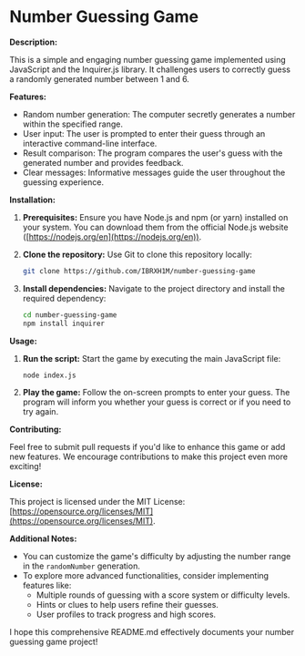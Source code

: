 # Number Guessing Game

**Description:**

This is a simple and engaging number guessing game implemented using JavaScript and the Inquirer.js library. It challenges users to correctly guess a randomly generated number between 1 and 6.

**Features:**

- Random number generation: The computer secretly generates a number within the specified range.
- User input: The user is prompted to enter their guess through an interactive command-line interface.
- Result comparison: The program compares the user's guess with the generated number and provides feedback.
- Clear messages: Informative messages guide the user throughout the guessing experience.

**Installation:**

1. **Prerequisites:** Ensure you have Node.js and npm (or yarn) installed on your system. You can download them from the official Node.js website ([https://nodejs.org/en](https://nodejs.org/en)).
2. **Clone the repository:** Use Git to clone this repository locally:

   ```bash
   git clone https://github.com/IBRXH1M/number-guessing-game
   ```
   
3. **Install dependencies:** Navigate to the project directory and install the required dependency:

   ```bash
   cd number-guessing-game
   npm install inquirer
   ```

**Usage:**

1. **Run the script:** Start the game by executing the main JavaScript file:

   ```bash
   node index.js
   ```

2. **Play the game:** Follow the on-screen prompts to enter your guess. The program will inform you whether your guess is correct or if you need to try again.

**Contributing:**

Feel free to submit pull requests if you'd like to enhance this game or add new features. We encourage contributions to make this project even more exciting!

**License:**

This project is licensed under the MIT License: [https://opensource.org/licenses/MIT](https://opensource.org/licenses/MIT).

**Additional Notes:**

- You can customize the game's difficulty by adjusting the number range in the `randomNumber` generation.
- To explore more advanced functionalities, consider implementing features like:
    - Multiple rounds of guessing with a score system or difficulty levels.
    - Hints or clues to help users refine their guesses.
    - User profiles to track progress and high scores.

I hope this comprehensive README.md effectively documents your number guessing game project!
